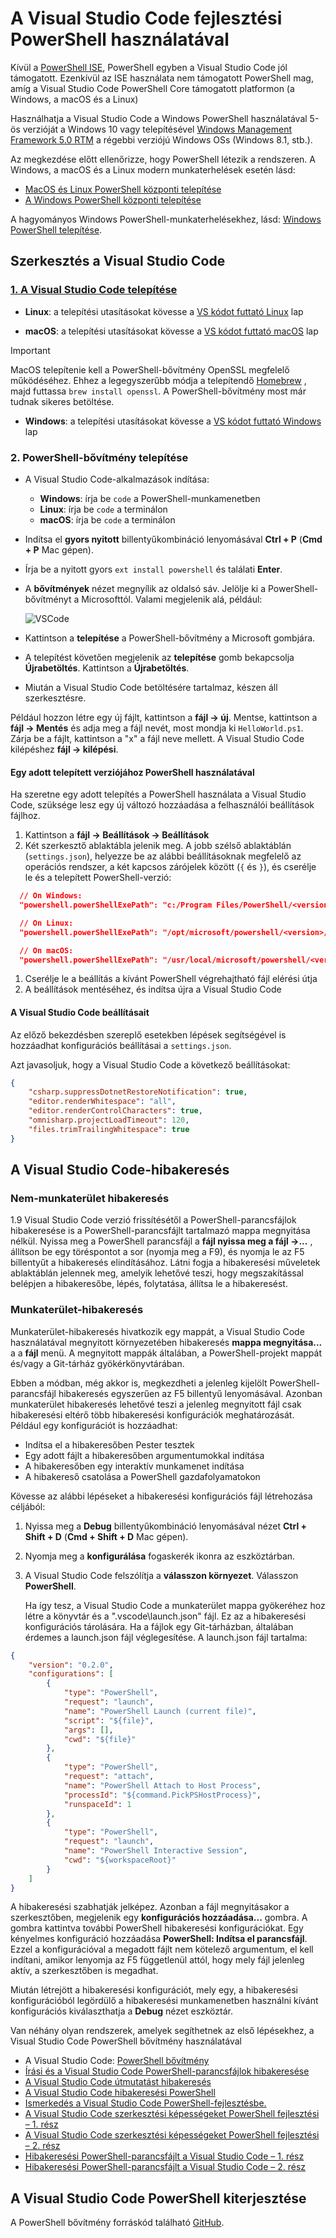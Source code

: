 # <a name="using-visual-studio-code-for-powershell-development"></a>A Visual Studio Code fejlesztési PowerShell használatával

Kívül a [PowerShell ISE][ise], PowerShell egyben a Visual Studio Code jól támogatott.
Ezenkívül az ISE használata nem támogatott PowerShell mag, amíg a Visual Studio Code PowerShell Core támogatott platformon (a Windows, a macOS és a Linux)

Használhatja a Visual Studio Code a Windows PowerShell használatával 5-ös verzióját a Windows 10 vagy telepítésével [Windows Management Framework 5.0 RTM](https://www.microsoft.com/en-us/download/details.aspx?id=50395) a régebbi verziójú Windows OSs (Windows 8.1, stb.).

Az megkezdése előtt ellenőrizze, hogy PowerShell létezik a rendszeren.
A Windows, a macOS és a Linux modern munkaterhelések esetén lásd:

- [MacOS és Linux PowerShell központi telepítése][install-pscore-linux]
- [A Windows PowerShell központi telepítése][install-pscore-windows]

A hagyományos Windows PowerShell-munkaterhelésekhez, lásd: [Windows PowerShell telepítése][install-winps].

## <a name="editing-with-visual-studio-code"></a>Szerkesztés a Visual Studio Code

### <a name="1-installing-visual-studio-codehttpscodevisualstudiocomdocssetupsetup-overview"></a>[1. A Visual Studio Code telepítése](https://code.visualstudio.com/Docs/setup/setup-overview)

- **Linux**: a telepítési utasításokat kövesse a [VS kódot futtató Linux](https://code.visualstudio.com/docs/setup/linux) lap

- **macOS**: a telepítési utasításokat kövesse a [VS kódot futtató macOS](https://code.visualstudio.com/docs/setup/mac) lap

> [!IMPORTANT]
> MacOS telepítenie kell a PowerShell-bővítmény OpenSSL megfelelő működéséhez.
> Ehhez a legegyszerűbb módja a telepítendő [Homebrew](http://brew.sh/) , majd futtassa `brew install openssl`.
> A PowerShell-bővítmény most már tudnak sikeres betöltése.

- **Windows**: a telepítési utasításokat kövesse a [VS kódot futtató Windows](https://code.visualstudio.com/docs/setup/windows) lap

### <a name="2-installing-powershell-extension"></a>2. PowerShell-bővítmény telepítése

- A Visual Studio Code-alkalmazások indítása:
    - **Windows**: írja be `code` a PowerShell-munkamenetben
    - **Linux**: írja be `code` a terminálon
    - **macOS**: írja be `code` a terminálon

- Indítsa el **gyors nyitott** billentyűkombináció lenyomásával **Ctrl + P** (**Cmd + P** Mac gépen).
- Írja be a nyitott gyors `ext install powershell` és találati **Enter**.
- A **bővítmények** nézet megnyílik az oldalsó sáv. Jelölje ki a PowerShell-bővítményt a Microsofttól.
  Valami megjelenik alá, például:

  ![VSCode](../../images/vscode.png)

- Kattintson a **telepítése** a PowerShell-bővítmény a Microsoft gombjára.
- A telepítést követően megjelenik az **telepítése** gomb bekapcsolja **Újrabetöltés**.
  Kattintson a **Újrabetöltés**.
- Miután a Visual Studio Code betöltésére tartalmaz, készen áll szerkesztésre.

Például hozzon létre egy új fájlt, kattintson a **fájl -> új**.
Mentse, kattintson a **fájl -> Mentés** és adja meg a fájl nevét, most mondja ki `HelloWorld.ps1`.
Zárja be a fájlt, kattintson a "x" a fájl neve mellett.
A Visual Studio Code kilépéshez **fájl -> kilépési**.

#### <a name="using-a-specific-installed-version-of-powershell"></a>Egy adott telepített verziójához PowerShell használatával

Ha szeretne egy adott telepítés a PowerShell használata a Visual Studio Code, szüksége lesz egy új változó hozzáadása a felhasználói beállítások fájlhoz.

1. Kattintson a **fájl -> Beállítások -> Beállítások**
1. Két szerkesztő ablaktábla jelenik meg.
   A jobb szélső ablaktáblán (`settings.json`), helyezze be az alábbi beállításoknak megfelelő az operációs rendszer, a két kapcsos zárójelek között (`{` és `}`), és cserélje le  *<version>*  és a telepített PowerShell-verzió:

  ```json
    // On Windows:
    "powershell.powerShellExePath": "c:/Program Files/PowerShell/<version>/pwsh.exe"

    // On Linux:
    "powershell.powerShellExePath": "/opt/microsoft/powershell/<version>/pwsh"

    // On macOS:
    "powershell.powerShellExePath": "/usr/local/microsoft/powershell/<version>/pwsh"
  ```
1. Cserélje le a beállítás a kívánt PowerShell végrehajtható fájl elérési útja
1. A beállítások mentéséhez, és indítsa újra a Visual Studio Code

#### <a name="configuration-settings-for-visual-studio-code"></a>A Visual Studio Code beállításait

Az előző bekezdésben szereplő esetekben lépések segítségével is hozzáadhat konfigurációs beállításai a `settings.json`.

Azt javasoljuk, hogy a Visual Studio Code a következő beállításokat:

```json
{
    "csharp.suppressDotnetRestoreNotification": true,
    "editor.renderWhitespace": "all",
    "editor.renderControlCharacters": true,
    "omnisharp.projectLoadTimeout": 120,
    "files.trimTrailingWhitespace": true
}
```

## <a name="debugging-with-visual-studio-code"></a>A Visual Studio Code-hibakeresés

### <a name="no-workspace-debugging"></a>Nem-munkaterület hibakeresés

1.9 Visual Studio Code verzió frissítésétől a PowerShell-parancsfájlok hibakeresése is a PowerShell-parancsfájlt tartalmazó mappa megnyitása nélkül.
Nyissa meg a PowerShell parancsfájl a **fájl nyissa meg a fájl ->...** , állítson be egy töréspontot a sor (nyomja meg a F9), és nyomja le az F5 billentyűt a hibakeresés elindításához.
Látni fogja a hibakeresési műveletek ablaktáblán jelennek meg, amelyik lehetővé teszi, hogy megszakítással belépjen a hibakeresőbe, lépés, folytatása, állítsa le a hibakeresést.

### <a name="workspace-debugging"></a>Munkaterület-hibakeresés

Munkaterület-hibakeresés hivatkozik egy mappát, a Visual Studio Code használatával megnyitott környezetében hibakeresés **mappa megnyitása...**  a a **fájl** menü.
A megnyitott mappák általában, a PowerShell-projekt mappát és/vagy a Git-tárház gyökérkönyvtárában.

Ebben a módban, még akkor is, megkezdheti a jelenleg kijelölt PowerShell-parancsfájl hibakeresés egyszerűen az F5 billentyű lenyomásával.
Azonban munkaterület hibakeresés lehetővé teszi a jelenleg megnyitott fájl csak hibakeresési eltérő több hibakeresési konfigurációk meghatározását.
Például egy konfigurációt is hozzáadhat:

- Indítsa el a hibakeresőben Pester tesztek
- Egy adott fájlt a hibakeresőben argumentumokkal indítása
- A hibakeresőben egy interaktív munkamenet indítása
- A hibakereső csatolása a PowerShell gazdafolyamatokon

Kövesse az alábbi lépéseket a hibakeresési konfigurációs fájl létrehozása céljából:

1. Nyissa meg a **Debug** billentyűkombináció lenyomásával nézet **Ctrl + Shift + D** (**Cmd + Shift + D** Mac gépen).
1. Nyomja meg a **konfigurálása** fogaskerék ikonra az eszköztárban.
1. A Visual Studio Code felszólítja a **válasszon környezet**.
   Válasszon **PowerShell**.

   Ha így tesz, a Visual Studio Code a munkaterület mappa gyökeréhez hoz létre a könyvtár és a ".vscode\launch.json" fájl.
   Ez az a hibakeresési konfigurációs tárolására. Ha a fájlok egy Git-tárházban, általában érdemes a launch.json fájl véglegesítése.
   A launch.json fájl tartalma:

```json
{
    "version": "0.2.0",
    "configurations": [
        {
            "type": "PowerShell",
            "request": "launch",
            "name": "PowerShell Launch (current file)",
            "script": "${file}",
            "args": [],
            "cwd": "${file}"
        },
        {
            "type": "PowerShell",
            "request": "attach",
            "name": "PowerShell Attach to Host Process",
            "processId": "${command.PickPSHostProcess}",
            "runspaceId": 1
        },
        {
            "type": "PowerShell",
            "request": "launch",
            "name": "PowerShell Interactive Session",
            "cwd": "${workspaceRoot}"
        }
    ]
}
```

A hibakeresési szabhatják jelképez.
Azonban a fájl megnyitásakor a szerkesztőben, megjelenik egy **konfigurációs hozzáadása...**  gombra.
A gombra kattintva további PowerShell hibakeresési konfigurációkat. Egy kényelmes konfiguráció hozzáadása **PowerShell: Indítsa el parancsfájl**.
Ezzel a konfigurációval a megadott fájlt nem kötelező argumentum, el kell indítani, amikor lenyomja az F5 függetlenül attól, hogy mely fájl jelenleg aktív, a szerkesztőben is megadhat.

Miután létrejött a hibakeresési konfigurációt, mely egy, a hibakeresési konfigurációból legördülő a hibakeresési munkamenetben használni kívánt konfigurációs kiválaszthatja a **Debug** nézet eszköztár.

Van néhány olyan rendszerek, amelyek segíthetnek az első lépésekhez, a Visual Studio Code PowerShell bővítmény használatával

- A Visual Studio Code: [PowerShell bővítmény][ps-extension]
- [Írási és a Visual Studio Code PowerShell-parancsfájlok hibakeresése][debug]
- [A Visual Studio Code útmutatást hibakeresés][vscode-guide]
- [A Visual Studio Code hibakeresési PowerShell][ps-vscode]
- [Ismerkedés a Visual Studio Code PowerShell-fejlesztésbe.][getting-started]
- [A Visual Studio Code szerkesztési képességeket PowerShell fejlesztési – 1. rész][editing-part1]
- [A Visual Studio Code szerkesztési képességeket PowerShell fejlesztési – 2. rész][editing-part2]
- [Hibakeresési PowerShell-parancsfájlt a Visual Studio Code – 1. rész][debugging-part1]
- [Hibakeresési PowerShell-parancsfájlt a Visual Studio Code – 2. rész][debugging-part2]

[ise]: ../ise-guide.md
[install-pscore-linux]:  ../../setup/Installing-PowerShell-Core-on-macOS-and-Linux.md
[install-pscore-windows]: ../../setup/Installing-PowerShell-Core-on-Windows.md
[install-winps]: ../../setup/Installing-Windows-PowerShell.md
[ps-extension]:https://blogs.msdn.microsoft.com/cdndevs/2015/12/11/visual-studio-code-powershell-extension/
[debug]:https://blogs.msdn.microsoft.com/powershell/2015/11/16/announcing-powershell-language-support-for-visual-studio-code-and-more/
[vscode-guide]:https://johnpapa.net/debugging-with-visual-studio-code/
[ps-vscode]:https://github.com/PowerShell/vscode-powershell/tree/master/examples
[getting-started]:https://blogs.technet.microsoft.com/heyscriptingguy/2016/12/05/get-started-with-powershell-development-in-visual-studio-code/
[editing-part1]:https://blogs.technet.microsoft.com/heyscriptingguy/2017/01/11/visual-studio-code-editing-features-for-powershell-development-part-1/
[editing-part2]:https://blogs.technet.microsoft.com/heyscriptingguy/2017/01/12/visual-studio-code-editing-features-for-powershell-development-part-2/
[debugging-part1]:https://blogs.technet.microsoft.com/heyscriptingguy/2017/02/06/debugging-powershell-script-in-visual-studio-code-part-1/
[debugging-part2]:https://blogs.technet.microsoft.com/heyscriptingguy/2017/02/13/debugging-powershell-script-in-visual-studio-code-part-2/

## <a name="powershell-extension-for-visual-studio-code"></a>A Visual Studio Code PowerShell kiterjesztése

A PowerShell bővítmény forráskód található [GitHub](https://github.com/PowerShell/vscode-powershell).
